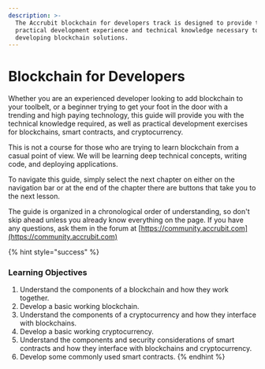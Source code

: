 ```yaml
---
description: >-
  The Accrubit blockchain for developers track is designed to provide the
  practical development experience and technical knowledge necessary to begin
  developing blockchain solutions.
---
```


# Blockchain for Developers

Whether you are an experienced developer looking to add blockchain to your toolbelt, or a beginner trying to get your foot in the door with a trending and high paying technology, this guide will provide you with the technical knowledge required, as well as practical development exercises for blockchains, smart contracts, and cryptocurrency.

This is not a course for those who are trying to learn blockchain from a casual point of view. We will be learning deep technical concepts, writing code, and deploying applications. 

To navigate this guide, simply select the next chapter on either on the navigation bar or at the end of the chapter there are buttons that take you to the next lesson.   
  
The guide is organized in a chronological order of understanding, so don't skip ahead unless you already know everything on the page. If you have any questions, ask them in the forum at [https://community.accrubit.com](https://community.accrubit.com)

{% hint style="success" %}
### Learning Objectives

1. Understand the components of a blockchain and how they work together.
2. Develop a basic working blockchain.
3. Understand the components of a cryptocurrency and how they interface with blockchains.
4. Develop a basic working cryptocurrency.
5. Understand the components and security considerations of smart contracts and how they interface with blockchains and cryptocurrency.
6. Develop some commonly used smart contracts.
{% endhint %}

### 

